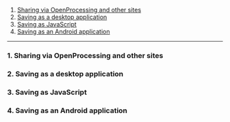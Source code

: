 1. [Sharing via OpenProcessing and other sites](#1)
2. [Saving as a desktop application](#2)
3. [Saving as JavaScript](#3)
4. [Saving as an Android application](#4)

---

### 1. Sharing via OpenProcessing and other sites<a id="1"></a>

### 2. Saving as a desktop application<a id="2"></a>

### 3. Saving as JavaScript<a id="3"></a>

### 4. Saving as an Android application<a id="4"></a>
